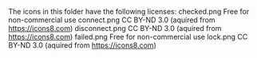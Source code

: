 The icons in this folder have the following licenses:
checked.png       Free for non-commercial use
connect.png       CC BY-ND 3.0 (aquired from https://icons8.com)
disconnect.png    CC BY-ND 3.0 (aquired from https://icons8.com)
failed.png        Free for non-commercial use
lock.png         CC BY-ND 3.0 (aquired from https://icons8.com)
